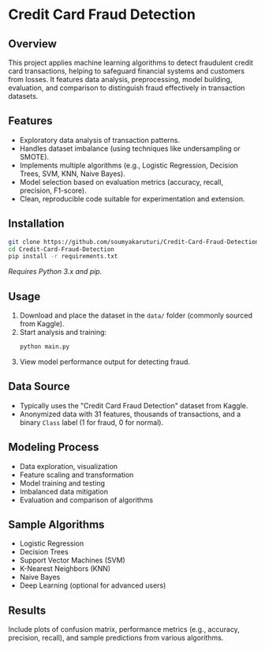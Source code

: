 
# Credit Card Fraud Detection

## Overview
This project applies machine learning algorithms to detect fraudulent credit card transactions, helping to safeguard financial systems and customers from losses. It features data analysis, preprocessing, model building, evaluation, and comparison to distinguish fraud effectively in transaction datasets.

## Features
- Exploratory data analysis of transaction patterns.
- Handles dataset imbalance (using techniques like undersampling or SMOTE).
- Implements multiple algorithms (e.g., Logistic Regression, Decision Trees, SVM, KNN, Naive Bayes).
- Model selection based on evaluation metrics (accuracy, recall, precision, F1-score).
- Clean, reproducible code suitable for experimentation and extension.

## Installation

```bash
git clone https://github.com/soumyakaruturi/Credit-Card-Fraud-Detection.git
cd Credit-Card-Fraud-Detection
pip install -r requirements.txt
```
*Requires Python 3.x and pip.*

## Usage

1. Download and place the dataset in the `data/` folder (commonly sourced from Kaggle).
2. Start analysis and training:
   ```bash
   python main.py
   ```
3. View model performance output for detecting fraud.

## Data Source

- Typically uses the "Credit Card Fraud Detection" dataset from Kaggle.
- Anonymized data with 31 features, thousands of transactions, and a binary `Class` label (1 for fraud, 0 for normal).

## Modeling Process

- Data exploration, visualization
- Feature scaling and transformation
- Model training and testing
- Imbalanced data mitigation
- Evaluation and comparison of algorithms

## Sample Algorithms

- Logistic Regression
- Decision Trees
- Support Vector Machines (SVM)
- K-Nearest Neighbors (KNN)
- Naive Bayes
- Deep Learning (optional for advanced users)

## Results

Include plots of confusion matrix, performance metrics (e.g., accuracy, precision, recall), and sample predictions from various algorithms.

